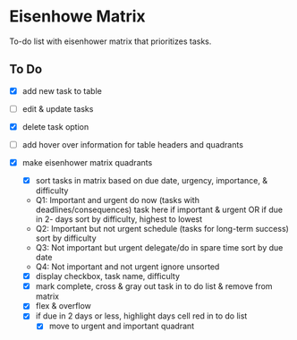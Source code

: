 # Eisenhowe Matrix
To-do list with eisenhower matrix that prioritizes tasks.

## To Do
- [x] add new task to table
- [ ] edit & update tasks
- [x] delete task option
- [ ] add hover over information for table headers and quadrants
- [x] make eisenhower matrix quadrants
    - [x] sort tasks in matrix based on due date, urgency, importance, & difficulty 
    * Q1: Important and urgent do now (tasks with deadlines/consequences)
        task here if important & urgent OR if due in 2- days
        sort by difficulty, highest to lowest
    * Q2: Important but not urgent schedule (tasks for long-term success)
        sort by difficulty
    * Q3: Not important but urgent delegate/do in spare time
        sort by due date
    * Q4: Not important and not urgent ignore
        unsorted
    
    - [x] display checkbox, task name, difficulty
    - [x] mark complete, cross & gray out task in to do list & remove from matrix
    - [x] flex & overflow
    - [x] if due in 2 days or less, highlight days cell red in to do list
       - [x] move to urgent and important quadrant
